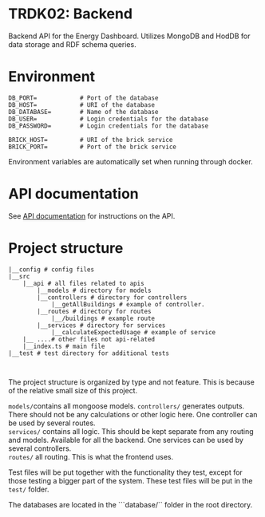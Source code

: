 # TRDK02: Backend

Backend API for the Energy Dashboard. Utilizes MongoDB and HodDB for data storage and RDF schema queries.

# Environment

```
DB_PORT=            # Port of the database
DB_HOST=            # URI of the database
DB_DATABASE=        # Name of the database
DB_USER=            # Login credentials for the database
DB_PASSWORD=        # Login credentials for the database

BRICK_HOST=         # URI of the brick service
BRICK_PORT=         # Port of the brick service
```

Environment variables are automatically set when running through docker.

# API documentation

See [API documentation](api-documentation/README.md) for instructions on the API.
# Project structure 

````
|__config # config files
|__src 
    |__api # all files related to apis
        |__models # directory for models
        |__controllers # directory for controllers 
            |__getAllBuildings # example of controller.
        |__routes # directory for routes
            |__/buildings # example route
        |__services # directory for services
            |__calculateExpectedUsage # example of service
    |__ ....# other files not api-related
    |__index.ts # main file
|__test # test directory for additional tests



````
The project structure is organized by type and not feature. This is because of the relative small size of this project.

```models/```contains all mongoose models. 
```controllers/``` generates outputs. There should not be any calculations or other logic here. One controller can be used by several routes.  
```services/``` contains all logic. This should be kept separate from any routing and models. Available for all the backend. One services can be used by several controllers.  
```routes/``` all routing. This is what the frontend uses. 

Test files will be put together with the functionality they test, except for those testing a bigger part of the system.
These test files will be put in the ```test/``` folder. 

The databases are located in the ```database/`` folder in the root directory. 